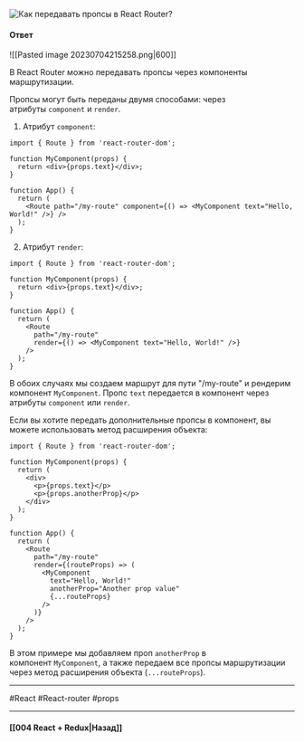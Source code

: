 ![Как передавать пропсы в React Router?](https://youtu.be/GZUy2i6QN7o?t=841)

#### Ответ

![[Pasted image 20230704215258.png|600]]

В React Router можно передавать пропсы через компоненты маршрутизации.

Пропсы могут быть переданы двумя способами: через атрибуты `component` и `render`.

1. Атрибут `component`:

```
import { Route } from 'react-router-dom';

function MyComponent(props) {
  return <div>{props.text}</div>;
}

function App() {
  return (
    <Route path="/my-route" component={() => <MyComponent text="Hello, World!" />} />
  );
}
```

2. Атрибут `render`:

```
import { Route } from 'react-router-dom';

function MyComponent(props) {
  return <div>{props.text}</div>;
}

function App() {
  return (
    <Route 
      path="/my-route" 
      render={() => <MyComponent text="Hello, World!" />} 
    />
  );
}
```

В обоих случаях мы создаем маршрут для пути "/my-route" и рендерим компонент `MyComponent`. Пропс `text` передается в компонент через атрибуты `component` или `render`.

Если вы хотите передать дополнительные пропсы в компонент, вы можете использовать метод расширения объекта:

```
import { Route } from 'react-router-dom';

function MyComponent(props) {
  return (
    <div>
      <p>{props.text}</p>
      <p>{props.anotherProp}</p>
    </div>
  );
}

function App() {
  return (
    <Route 
      path="/my-route" 
      render={(routeProps) => (
        <MyComponent 
          text="Hello, World!" 
          anotherProp="Another prop value" 
          {...routeProps} 
        />
      )} 
    />
  );
}
```

В этом примере мы добавляем проп `anotherProp` в компонент `MyComponent`, а также передаем все пропсы маршрутизации через метод расширения объекта (`...routeProps`).

____
#React #React-router #props

____

#### [[004 React + Redux|Назад]]
